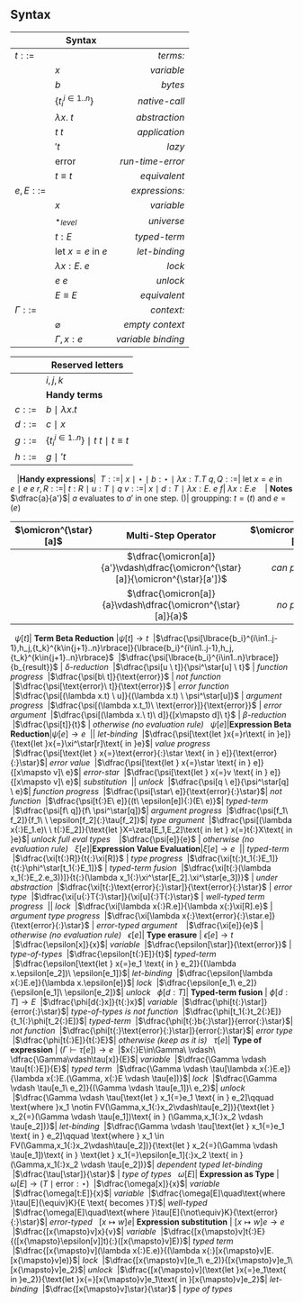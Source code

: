 <? Part of the Tapl Language project, under the Apache License v2.0 with LLVM
   Exceptions. See /LICENSE for license information.
   SPDX-License-Identifier: Apache-2.0 WITH LLVM-exception ?>

## Syntax

&nbsp;|**Syntax**|&nbsp;
---|---|---:
$t ::=$ || *terms:*
&nbsp;| $x$ | *variable*
&nbsp;| $b$ | *bytes*
&nbsp;| $\lbrace {t_i}^{i\in1..n}\rbrace$ | *native-call*
&nbsp;| $\lambda x.\ t$ | *abstraction*
&nbsp;| $t \ t$ | *application*
&nbsp;| $'t$ | *lazy*
&nbsp;| $\text{error}$ | *run-time-error*
&nbsp;| $t{\equiv}t$ | *equivalent*
$e,E ::=$|| *expressions:*
&nbsp;| $x$ | *variable*
&nbsp;| $\star_{level}$ | *universe*
&nbsp;| $t{:}E$ | *typed-term*
&nbsp;| $\text{let } x{=}e \text{ in } e$| *let-binding*
&nbsp;| $\lambda  x{:}E.\ e$ | *lock*
&nbsp;| $e \ e$ | *unlock*
&nbsp;| $E{\equiv}E$ | *equivalent*
$\Gamma ::=$ || *context:*
&nbsp;| $\varnothing$ | *empty context*
&nbsp;| $\Gamma ,x{:}e$  | *variable binding*

&nbsp;|**Reserved letters**
---|---
&nbsp;| $i,j,k$
&nbsp;|**Handy terms**
$c ::=$| $b \ \mid\ \lambda x.t$
$d ::=$| $c\ \mid\ x$
$g ::=$| $\lbrace {t_i}^{i\in1..n}\rbrace\ \mid\  t\ t\ \mid\ t{\equiv}t$
$h ::=$| $g\ \mid\ 't$
&nbsp;
&nbsp;|**Handy expressions**|&nbsp;
$T ::=$| $x\ \mid\ \star\ \mid\ b{:}\star\ \mid\ \lambda x{:}T.T$
$q,Q ::=$| $\text{let } x{=}e \text{ in } e\ \mid\ e\ e$
$r,R ::=$| $t{:}R\ \mid\ u{:}T\ \mid\ q$
$v ::=$| $x\ \mid\ d{:}T\ \mid\ \lambda  x{:}E.\ e$
$f$| $\lambda x{:}E.e$
&nbsp;
&nbsp;| **Notes** 
$\dfrac{a}{a'}$| $a$ evaluates to $a'$ in one step.
$()$| groupping: $t{=}(t)$ and $e{=}(e)$

$\omicron^{\star}[a]$| **Multi-Step Operator** |$\omicron^{\star}[t] \to t$
:-:|:-:|--:
&nbsp;|$\dfrac{\omicron[a]}{a'}\vdash\dfrac{\omicron^{\star}[a]}{\omicron^{\star}[a']}$| *can progress*
&nbsp;|$\dfrac{\omicron[a]}{a}\vdash\dfrac{\omicron^{\star}[a]}{a}$| *no progress*
&nbsp;
$\psi[t]$| **Term Beta Reduction** |$\psi[t] \to t$
&nbsp;|$\dfrac{\psi[\lbrace{b_i}^{i\in1..j-1},h_j,{t_k}^{k\in{j+1}..n}\rbrace]}{\lbrace{b_i}^{i\in1..j-1},h_j,{t_k}^{k\in{j+1}..n}\rbrace}$
&nbsp;|$\dfrac{\psi[\lbrace{b_i}^{i\in1..n}\rbrace]}{b_{result}}$ | $\delta$*-reduction*
&nbsp;|$\dfrac{\psi[u \ t]}{\psi^\star[u] \ t}$ | *function progress*
&nbsp;|$\dfrac{\psi[b\ t]}{\text{error}}$ | *not function*
&nbsp;|$\dfrac{\psi[\text{error}\ t]}{\text{error}}$ | *error function*
&nbsp;|$\dfrac{\psi[(\lambda x.t) \ u]}{(\lambda x.t) \ \psi^\star[u]}$ | *argument progress*
&nbsp;|$\dfrac{\psi[(\lambda x.t_1)\ \text{error}]}{\text{error}}$ | *error argument*
&nbsp;|$\dfrac{\psi[(\lambda x.\ t)\ d]}{[x\mapsto d]\ t}$ | $\beta$*-reduction*
&nbsp;|$\dfrac{\psi[t]}{t}$ | *otherwise (no evaluation rule)*
&nbsp;
$\psi[e]$|**Expression Beta Reduction**|$\psi[e]\longrightarrow e$
&nbsp;|| *let-binding*
&nbsp;|$\dfrac{\psi[\text{let }x{=}r\text{ in }e]}{\text{let }x{=}\xi^\star[r]\text{ in }e}$| *value progress*
&nbsp;|$\dfrac{\psi[\text{let } x{=}\text{error}{:}\star \text{ in } e]}{\text{error}{:}\star}$| *error value*
&nbsp;|$\dfrac{\psi[\text{let } x{=}\star \text{ in } e]}{[x\mapsto v]\ e}$| *error-star*
&nbsp;|$\dfrac{\psi[\text{let } x{=}v \text{ in } e]}{[x\mapsto v]\ e}$| *substitution*
&nbsp;|| *unlock*
&nbsp;|$\dfrac{\psi[q \ e]}{\psi^\star[q] \ e}$| *function progress*
&nbsp;|$\dfrac{\psi[\star\ e]}{\text{error}{:}\star}$| *not function*
&nbsp;|$\dfrac{\psi[t{:}E\ e]}{(t\ \epsilon[e]){:}(E\ e)}$| *typed-term*
&nbsp;|$\dfrac{\psi[f\ q]}{f\ \psi^\star[q]}$| *argument progress*
&nbsp;|$\dfrac{\psi[f_1\ f_2]}{f_1\ \ \epsilon[f_2]{:}\tau[f_2]}$| *type argument*
&nbsp;|$\dfrac{\psi[(\lambda x{:}E_1.e)\ \ t{:}E_2]}{\text{let }X=\zeta[E_1,E_2]\text{ in let } x{=}t{:}X\text{ in }e}$| *unlock*
*full eval types*
&nbsp;
&nbsp;|$\dfrac{\psi[e]}{e}$ | *otherwise (no evaluation rule)*
&nbsp;
$\xi[e]$|**Expression Value Evaluation**|$\xi[e]\longrightarrow e$
&nbsp;|| *typed-term*
&nbsp;|$\dfrac{\xi[t{:}R]}{t{:}\xi[R]}$ | *type progress*
&nbsp;|$\dfrac{\xi[t{:}t_1{:}E_1]}{t{:}\phi^\star[t_1{:}E_1]}$ | *typed-term fusion*
&nbsp;|$\dfrac{\xi[t{:}(\lambda x_1{:}E_2.e_3))]}{t{:}(\lambda x_1{:}\xi^\star[E_2].\xi^\star[e_3])}$ | *under abstraction*
&nbsp;|$\dfrac{\xi[t{:}\text{error}{:}\star]}{\text{error}{:}\star}$ | *error type*
&nbsp;|$\dfrac{\xi[u{:}T{:}\star]}{\xi[u]{:}T{:}\star}$ | *well-typed term progress*
&nbsp;|| *lock*
&nbsp;|$\dfrac{\xi[\lambda x{:}R.e]}{\lambda x{:}\xi[R].e}$ | *argument type progress*
&nbsp;|$\dfrac{\xi[\lambda x{:}\text{error}{:}\star.e]}{\text{error}{:}\star}$ | *error-typed argument*
&nbsp;
&nbsp;|$\dfrac{\xi[e]}{e}$ | *otherwise (no evaluation rule)*
&nbsp;
$\epsilon[e]$| **Type erasure** | $\epsilon[e] \to t$
&nbsp;|$\dfrac{\epsilon[x]}{x}$| *variable*
&nbsp;|$\dfrac{\epsilon[\star]}{\text{error}}$ | *type-of-types*
&nbsp;|$\dfrac{\epsilon[t{:}E]}{t}$| *typed-term*
&nbsp;|$\dfrac{\epsilon[\text{let } x{=}e_1 \text{ in } e_2]}{(\lambda x.\epsilon[e_2])\ \epsilon[e_1]}$| *let-binding*
&nbsp;|$\dfrac{\epsilon[\lambda x{:}E.e]}{\lambda x.\epsilon[e]}$| *lock*
&nbsp;|$\dfrac{\epsilon[e_1\ e_2]}{\epsilon[e_1]\ \epsilon[e_2]}$| *unlock*
&nbsp;
$\phi[d{:}T]$| **Typed-term fusion** | $\phi[d{:}T] \to E$
&nbsp;|$\dfrac{\phi[d{:}x]}{t{:}x}$| *variable*
&nbsp;|$\dfrac{\phi[t{:}\star]}{error{:}\star}$| *type-of-types is not function*
&nbsp;|$\dfrac{\phi[t_1{:}t_2{:}E]}{t_1{:}\phi[t_2{:}E]}$| *typed-term*
&nbsp;|$\dfrac{\phi[t{:}b{:}\star]}{error{:}\star}$| *not function*
&nbsp;|$\dfrac{\phi[t{:}\text{error}{:}\star]}{error{:}\star}$| *error type*
&nbsp;|$\dfrac{\phi[t{:}E]}{t{:}E}$| *otherwise (keep as it is)*
&nbsp;
$\tau[e]$| **Type of expression** | $(\Gamma\vdash\tau[e]) \to e$
&nbsp;|$x{:}E\in\Gamma\ \vdash\ \dfrac{\Gamma\vdash\tau[x]}{E}$| *variable*
&nbsp;|$\dfrac{\Gamma \vdash \tau[t{:}E]}{E}$| *typed term*
&nbsp;|$\dfrac{\Gamma \vdash \tau[\lambda x{:}E.e]}{\lambda x{:}E.(\Gamma, x{:}E \vdash \tau[e])}$| *lock*
&nbsp;|$\dfrac{\Gamma \vdash \tau[e_1\ e_2]}{(\Gamma \vdash \tau[e_1])\ e_2}$| *unlock*
&nbsp;|$\dfrac{\Gamma \vdash \tau[\text{let } x_1{=}e_1 \text{ in } e_2]\qquad \text{where }x_1 \notin FV(\Gamma,x_1{:}x_2\vdash\tau[e_2])}{\text{let } x_2{=}(\Gamma \vdash \tau[e_1])\text{ in } (\Gamma,x_1{:}x_2 \vdash \tau[e_2])}$| *let-binding*
&nbsp;|$\dfrac{\Gamma \vdash \tau[\text{let } x_1{=}e_1 \text{ in } e_2]\qquad \text{where } x_1 \in FV(\Gamma,x_1{:}x_2\vdash\tau[e_2])}{\text{let } x_2{=}(\Gamma \vdash \tau[e_1])\text{ in } \text{let } x_1{=}\epsilon[e_1]{:}x_2 \text{ in } (\Gamma,x_1{:}x_2 \vdash \tau[e_2])}$| *dependent typed let-binding*
&nbsp;|$\dfrac{\tau[\star]}{\star}$ | *type of types*
&nbsp;
$\omega[E]$| **Expression as Type** | $\omega[E] \to (T{\mid}\text{error}{:}\star)$
&nbsp;|$\dfrac{\omega[x]}{x}$| *variable*
&nbsp;|$\dfrac{\omega[t:E]}{x}$| *variable*
&nbsp;|$\dfrac{\omega[E]\quad\text{where }\tau[E]{\equiv}K}{E \text{ becomes }T}$| *well-typed*
&nbsp;|$\dfrac{\omega[E]\quad\text{where }\tau[E]{\not\equiv}K}{\text{error}{:}\star}$| *error-typed*
&nbsp;
$[x{\mapsto}w]e$| **Expression substitution** | $[x{\mapsto}w]e\to e$
&nbsp;|$\dfrac{[x{\mapsto}v]x}{v}$| *variable*
&nbsp;|$\dfrac{[x{\mapsto}v]t{:}E}{([x{\mapsto}\epsilon[v]]t){:}([x{\mapsto}v]E)}$| *typed term*
&nbsp;|$\dfrac{[x{\mapsto}v](\lambda x{:}E.e)}{(\lambda x{:}[x{\mapsto}v]E.[x{\mapsto}v]e)}$| *lock*
&nbsp;|$\dfrac{[x{\mapsto}v](e_1\ e_2)}{[x{\mapsto}v]e_1\ [x{\mapsto}v]e_2}$| *unlock*
&nbsp;|$\dfrac{[x{\mapsto}v](\text{let }x{=}e_1\text{ in }e_2)}{\text{let }x{=}[x{\mapsto}v]e_1\text{ in }[x{\mapsto}v]e_2}$| *let-binding*
&nbsp;|$\dfrac{[x{\mapsto}v]\star}{\star}$ | *type of types*
&nbsp;

